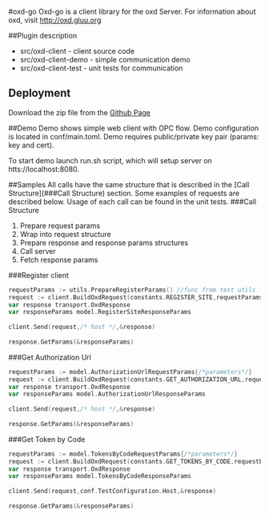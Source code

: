 #oxd-go
Oxd-go is a client library for the oxd Server. For information about oxd, visit http://oxd.gluu.org


##Plugin description
- src/oxd-client - client source code
- src/oxd-client-demo - simple communication demo
- src/oxd-client-test - unit tests for communication

## Deployment

Download the zip file from the 
[Github Page](https://github.com/GluuFederation/oxd-go)

##Demo
Demo shows simple web client with OPC flow. Demo configuration is located in conf/main.toml.
Demo requires public/private key pair (params: key and cert).

To start demo launch run.sh script, which will setup server on  htts://localhost:8080.

##Samples
All calls have the same structure that is described in the [Call Structure](###Call Structure) section. 
Some examples of requests are described below. Usage of each call can be found in the unit tests.
###Call Structure 
1. Prepare request params
2. Wrap into request structure
3. Prepare response and response params structures
4. Call server
5. Fetch response params

###Register client
```go
requestParams := utils.PrepareRegisterParams() //func from test utils
request := client.BuildOxdRequest(constants.REGISTER_SITE,requestParams)
var response transport.OxdResponse
var responseParams model.RegisterSiteResponseParams
  
client.Send(request,/* host */,&response)
  
response.GetParams(&responseParams)
```

###Get Authorization Url
```go
requestParams := model.AuthorizationUrlRequestParams{/*parameters*/}
request := client.BuildOxdRequest(constants.GET_AUTHORIZATION_URL,requestParams)
var response transport.OxdResponse
var responseParams model.AuthorizationUrlResponseParams
  
client.Send(request,/* host */,&response)
  
response.GetParams(&responseParams)
```

###Get Token by Code
```go
requestParams := model.TokensByCodeRequestParams{/*parameters*/}
request := client.BuildOxdRequest(constants.GET_TOKENS_BY_CODE,requestParams)
var response transport.OxdResponse
var responseParams model.TokensByCodeResponseParams
  
client.Send(request,conf.TestConfiguration.Host,&response)
  
response.GetParams(&responseParams)
```